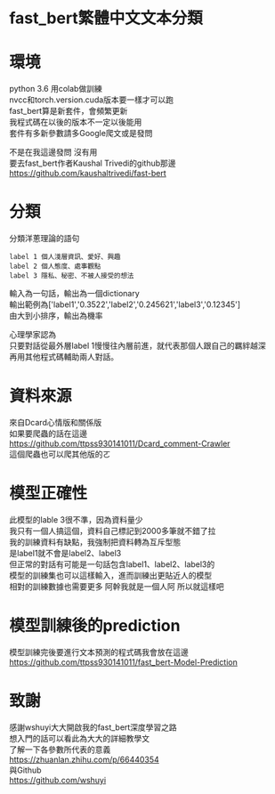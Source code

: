 # fast_bert繁體中文文本分類

# 環境  
python 3.6 用colab做訓練  
nvcc和torch.version.cuda版本要一樣才可以跑  
fast_bert算是新套件，會頻繁更新  
我程式碼在以後的版本不一定以後能用  
套件有多新參數請多Google爬文或是發問  

不是在我這邊發問 沒有用  
要去fast_bert作者Kaushal Trivedi的github那邊  
https://github.com/kaushaltrivedi/fast-bert


# 分類  

分類洋蔥理論的語句

    label 1 個人淺層資訊、愛好、興趣
    label 2 個人態度、處事觀點
    label 3 隱私、秘密、不被人接受的想法

輸入為一句話，輸出為一個dictionary  
輸出範例為['label1','0.3522','label2','0.245621','label3','0.12345']  
由大到小排序，輸出為機率

心理學家認為  
只要對話從最外層label 1慢慢往內層前進，就代表那個人跟自己的羈絆越深  
再用其他程式碼輔助兩人對話。

# 資料來源  

來自Dcard心情版和關係版  
如果要爬蟲的話在這邊  
https://github.com/ttpss930141011/Dcard_comment-Crawler  
這個爬蟲也可以爬其他版的ㄛ

# 模型正確性  
此模型的lable 3很不準，因為資料量少  
我只有一個人搞這個，資料自己標記到2000多筆就不錯了拉  
我的訓練資料有缺點，我強制把資料轉為互斥型態  
是label1就不會是label2、label3  
但正常的對話有可能是一句話包含label1、label2、label3的  
模型的訓練集也可以這樣輸入，進而訓練出更貼近人的模型  
相對的訓練數據也需要更多
阿幹我就是一個人阿 所以就這樣吧


# 模型訓練後的prediction  
模型訓練完後要進行文本預測的程式碼我會放在這邊  
https://github.com/ttpss930141011/fast_bert-Model-Prediction

# 致謝  
感謝wshuyi大大開啟我的fast_bert深度學習之路  
想入門的話可以看此為大大的詳細教學文  
了解一下各參數所代表的意義  
https://zhuanlan.zhihu.com/p/66440354  
與Github  
https://github.com/wshuyi


